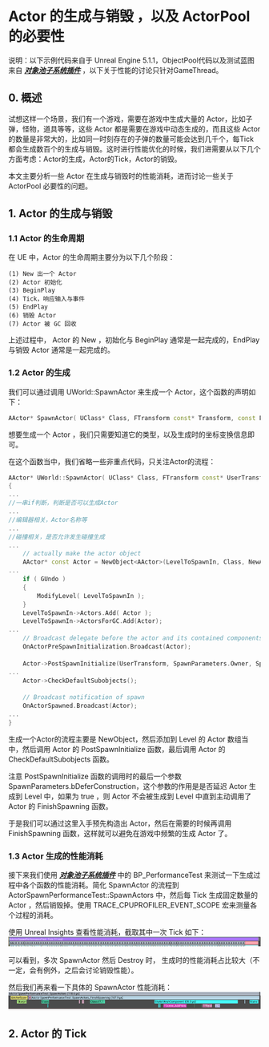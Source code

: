 # Actor 的生成与销毁 ，以及 ActorPool 的必要性

 说明：以下示例代码来自于 Unreal Engine 5.1.1，ObjectPool代码以及测试蓝图来自 ***[对象池子系统插件](https://github.com/HankTassadar/ObjectPoolSubsystem "对象池子系统插件")*** ，以下关于性能的讨论只针对GameThread。

## 0. 概述

试想这样一个场景，我们有一个游戏，需要在游戏中生成大量的 Actor，比如子弹，怪物，道具等等，这些 Actor 都是需要在游戏中动态生成的，而且这些 Actor 的数量是非常大的，比如同一时刻存在的子弹的数量可能会达到几千个，每Tick都会生成数百个的生成与销毁。这时进行性能优化的时候，我们进需要从以下几个方面考虑：Actor的生成，Actor的Tick，Actor的销毁。

本文主要分析一些 Actor 在生成与销毁时的性能消耗，进而讨论一些关于 ActorPool 必要性的问题。

## 1. Actor 的生成与销毁

### 1.1 Actor 的生命周期

在 UE 中，Actor 的生命周期主要分为以下几个阶段：

    (1) New 出一个 Actor
    (2) Actor 初始化
    (3) BeginPlay
    (4) Tick，响应输入与事件
    (5) EndPlay
    (6) 销毁 Actor
    (7) Actor 被 GC 回收
上述过程中， Actor 的 New ，初始化与 BeginPlay 通常是一起完成的，EndPlay 与销毁 Actor 通常是一起完成的。

### 1.2 Actor 的生成

我们可以通过调用 UWorld::SpawnActor 来生成一个 Actor，这个函数的声明如下：

```cpp
AActor* SpawnActor( UClass* Class, FTransform const* Transform, const FActorSpawnParameters& SpawnParameters = FActorSpawnParameters());
```

想要生成一个 Actor ，我们只需要知道它的类型，以及生成时的坐标变换信息即可。

在这个函数当中，我们省略一些非重点代码，只关注Actor的流程：

```cpp
AActor* UWorld::SpawnActor( UClass* Class, FTransform const* UserTransformPtr, const FActorSpawnParameters& SpawnParameters)
{
...
//一串if判断，判断是否可以生成Actor
...
//编辑器相关，Actor名称等
...
//碰撞相关，是否允许发生碰撞生成
...
    // actually make the actor object
    AActor* const Actor = NewObject<AActor>(LevelToSpawnIn, Class, NewActorName, ActorFlags, Template, false/*bCopyTransientsFromClassDefaults*/, nullptr/*InInstanceGraph*/, ExternalPackage);
...
    if ( GUndo )
    {
        ModifyLevel( LevelToSpawnIn );
    }
    LevelToSpawnIn->Actors.Add( Actor );
    LevelToSpawnIn->ActorsForGC.Add(Actor);
...
    // Broadcast delegate before the actor and its contained components are initialized
    OnActorPreSpawnInitialization.Broadcast(Actor);

    Actor->PostSpawnInitialize(UserTransform, SpawnParameters.Owner, SpawnParameters.Instigator, SpawnParameters.IsRemoteOwned(), SpawnParameters.bNoFail, SpawnParameters.bDeferConstruction);
...
    Actor->CheckDefaultSubobjects();

    // Broadcast notification of spawn
    OnActorSpawned.Broadcast(Actor);
...
}
```

生成一个Actor的流程主要是 NewObject，然后添加到 Level 的 Actor 数组当中，然后调用 Actor 的 PostSpawnInitialize 函数，最后调用 Actor 的 CheckDefaultSubobjects 函数。

注意 PostSpawnInitialize 函数的调用时的最后一个参数 SpawnParameters.bDeferConstruction，这个参数的作用是是否延迟 Actor 生成到 Level 中，如果为 true ，则 Actor 不会被生成到 Level 中直到主动调用了 Actor 的 FinishSpawning 函数。

于是我们可以通过这里入手预先构造出 Actor，然后在需要的时候再调用 FinishSpawning 函数，这样就可以避免在游戏中频繁的生成 Actor 了。

### 1.3 Actor 生成的性能消耗

接下来我们使用  ***[对象池子系统插件](https://github.com/HankTassadar/ObjectPoolSubsystem "对象池子系统插件")*** 中的 BP_PerformanceTest 来测试一下生成过程中各个函数的性能消耗。简化 SpawnActor 的流程到 ActorSpawnPerformanceTest::SpawnActors 中，然后每 Tick 生成固定数量的 Actor ，然后销毁掉。使用 TRACE_CPUPROFILER_EVENT_SCOPE 宏来测量各个过程的消耗。

使用 Unreal Insights 查看性能消耗，截取其中一次 Tick 如下：
![image](./Image/Tick.PNG)

可以看到，多次 SpawnActor 然后 Destroy 时， 生成时的性能消耗占比较大（不一定，会有例外，之后会讨论销毁性能）。

然后我们再来看一下具体的 SpawnActor 性能消耗：
![image](./Image/SpawnActors.PNG)

## 2. Actor 的 Tick
